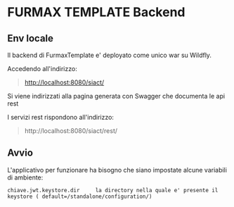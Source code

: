# FURMAX TEMPLATE Backend

## Env locale

Il backend di FurmaxTemplate e' deployato come unico war su Wildfly. 

Accedendo all'indirizzo:

> [http://localhost:8080/siact/](http://localhost:8080/siact/)

Si viene indirizzati alla pagina generata con Swagger che documenta le api rest

I servizi rest rispondono all'indirizzo: 

> http://localhost:8080/siact/rest/


## Avvio

L'applicativo per funzionare ha bisogno che siano impostate alcune variabili di ambiente:

	chiave.jwt.keystore.dir		la directory nella quale e' presente il keystore ( default=/standalone/configuration/)

